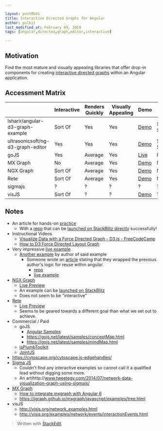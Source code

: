 ```yaml
---

layout: postMod1
title: Interactive Directed Graphs for Angular
author: pulkit
last_modified_at: February 09, 2018
tags: [angular,directed,graph,editor,interactive]

---
```


## Motivation

Find the most mature and visually appealing libraries that offer drop-in components for creating <u>interactive directed graphs</u> within an Angular application.

## Accessment Matrix

| | Interactive | Renders Quickly | Visually Appealing | Demo | Free |
|-|-|-|-|-|-|
| lsharir/angular-d3-graph-example | Sort Of | Yes | Yes | [Demo](https://stackblitz.com/github/lsharir/angular-d3-graph-example) | Seems So |
| ultrasonicsoft/ng-d3-graph-editor| Yes | Yes | Yes | [Demo](http://d3-graph-editor.surge.sh/) | Seems So |
| goJS | Yes | Average | Yes | [Live](https://gojs.net/latest/samples/angular.html) | Paid |
| MX Graph | No | Average | Yes | [Demo](https://jgraph.github.io/mxgraph/javascript/examples/tree.html) | Maybe |
| NGX Graph | Sort Of | Average | Yes | [Demo](https://swimlane.github.io/ngx-graph/) | Maybe |
| Rete | Sort Of | Average | Yes | [Demo](https://codesandbox.io/embed/9jp88p1jpy?view=preview) | Maybe |
| sigmajs | ? | ? | ? | ? | ? |
| visJS | Sort Of | ? | ? | [Demo](http://visjs.org/examples/network/events/interactionEvents.html) | ? |

## Notes

* An article for hands-on [practice](https://medium.com/netscape/visualizing-data-with-angular-and-d3-209dde784aeb)
  * With a [repo](https://github.com/lsharir/angular-d3-graph-example) that can be [launched on StackBlitz directly](https://stackblitz.com/github/lsharir/angular-d3-graph-example) successfully!
* Instructional Videos
	* [Visualize Data with a Force Directed Graph - D3.js - FreeCodeCamp](https://www.youtube.com/watch?v=cJ6NdluzEG8)
	* [How to D3 Force Directed Layout Graph](https://www.youtube.com/watch?v=HP1tOlxVYz4)
* Very impressive [live example](http://bl.ocks.org/rkirsling/5001347)
  * [Another example](http://rkirsling.github.io/modallogic/) by author of said example
    * Someone wrote an [article](https://medium.com/@balramchavan/building-d3-force-graph-editor-angular-7-a9d5cd3cbc97) stating that they wrapped the previous author's logic for reuse within angular.
      * [repo](https://github.com/ultrasonicsoft/ng-d3-graph-editor)
      * [live example](http://d3-graph-editor.surge.sh/)
* [NGX Graph](https://github.com/swimlane/ngx-graph)
	* [Live Preview](https://swimlane.github.io/ngx-graph)
	* An example can be [launched on StackBlitz](https://stackblitz.com/edit/ngx-graph-simple-example)
	* Does not seem to be "interactive"
* [Rete](https://github.com/retejs/rete)
  * [Live Preview](https://codesandbox.io/embed/9jp88p1jpy?view=preview)
  * Seems to be geared towards a different goal than what we set out to achieve.
* Commercial / Paid
	* goJS
	  * [Angular Samples](https://gojs.net/latest/samples/angular.html)
	  * https://gojs.net/latest/samples/conceptMap.html
	  * https://gojs.net/latest/samples/mindMap.html
	* [jsPlumbToolkit](https://jsplumbtoolkit.com/community/demo/animation/index.html)
	* [JointJS](http://resources.jointjs.com/demos/shortest-path)
* https://cytoscape.org/cytoscape.js-edgehandles/
* [Sigma JS](http://sigmajs.org/)
	* Couldn't find any interactive examples so cannot call it a qualified lead without digging some more.
	* An artihttp://www.tweetegy.com/2014/07/network-data-visualization-graph-using-sigmajs/
* [MX Graph](https://jgraph.github.io/mxgraph/javascript/index.html)
	* [How to integrate mxgraph with Angular 6](https://itnext.io/how-to-integrate-mxgraph-with-angular-6-18c3a2bb8566)
    * https://jgraph.github.io/mxgraph/javascript/examples/tree.html
* visJS
  * http://visjs.org/network_examples.html
  * http://visjs.org/examples/network/events/interactionEvents.html


> Written with [StackEdit](https://stackedit.io/).
<!--stackedit_data:
eyJoaXN0b3J5IjpbMzYyMjk2NjI1LDU1ODk4NTE1NCwtNTAxNT
Y3MzUwLDE1MDMwNjMxOTksMTk4Nzg3ODUwMSwtMTIyNjc4MDUw
Ml19
-->